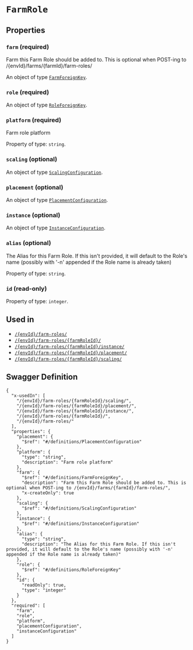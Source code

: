 # `FarmRole` #







## Properties ##

### `farm` (required) ###

Farm this Farm Role should be added to. This is optional when POST-ing to /{envId}/farms/{farmId}/farm-roles/


An object of type [`FarmForeignKey`](./../definitions/FarmForeignKey.mkd).



### `role` (required) ###




An object of type [`RoleForeignKey`](./../definitions/RoleForeignKey.mkd).



### `platform` (required) ###

Farm role platform


Property of type: `string`.




### `scaling` (optional) ###




An object of type [`ScalingConfiguration`](./../definitions/ScalingConfiguration.mkd).



### `placement` (optional) ###




An object of type [`PlacementConfiguration`](./../definitions/PlacementConfiguration.mkd).



### `instance` (optional) ###




An object of type [`InstanceConfiguration`](./../definitions/InstanceConfiguration.mkd).



### `alias` (optional) ###

The Alias for this Farm Role. If this isn't provided, it will default to the Role's name (possibly with '-n' appended if the Role name is already taken)


Property of type: `string`.




### `id` (read-only) ###




Property of type: `integer`.






## Used in ##

  + [`/{envId}/farm-roles/`](./../rest/api/user/v1beta0/{envId}/farm-roles/)
  + [`/{envId}/farm-roles/{farmRoleId}/`](./../rest/api/user/v1beta0/{envId}/farm-roles/{farmRoleId}/)
  + [`/{envId}/farm-roles/{farmRoleId}/instance/`](./../rest/api/user/v1beta0/{envId}/farm-roles/{farmRoleId}/instance/)
  + [`/{envId}/farm-roles/{farmRoleId}/placement/`](./../rest/api/user/v1beta0/{envId}/farm-roles/{farmRoleId}/placement/)
  + [`/{envId}/farm-roles/{farmRoleId}/scaling/`](./../rest/api/user/v1beta0/{envId}/farm-roles/{farmRoleId}/scaling/)

## Swagger Definition ##

    {
      "x-usedIn": [
        "/{envId}/farm-roles/{farmRoleId}/scaling/", 
        "/{envId}/farm-roles/{farmRoleId}/placement/", 
        "/{envId}/farm-roles/{farmRoleId}/instance/", 
        "/{envId}/farm-roles/{farmRoleId}/", 
        "/{envId}/farm-roles/"
      ], 
      "properties": {
        "placement": {
          "$ref": "#/definitions/PlacementConfiguration"
        }, 
        "platform": {
          "type": "string", 
          "description": "Farm role platform"
        }, 
        "farm": {
          "$ref": "#/definitions/FarmForeignKey", 
          "description": "Farm this Farm Role should be added to. This is optional when POST-ing to /{envId}/farms/{farmId}/farm-roles/", 
          "x-createOnly": true
        }, 
        "scaling": {
          "$ref": "#/definitions/ScalingConfiguration"
        }, 
        "instance": {
          "$ref": "#/definitions/InstanceConfiguration"
        }, 
        "alias": {
          "type": "string", 
          "description": "The Alias for this Farm Role. If this isn't provided, it will default to the Role's name (possibly with '-n' appended if the Role name is already taken)"
        }, 
        "role": {
          "$ref": "#/definitions/RoleForeignKey"
        }, 
        "id": {
          "readOnly": true, 
          "type": "integer"
        }
      }, 
      "required": [
        "farm", 
        "role", 
        "platform", 
        "placementConfiguration", 
        "instanceConfiguration"
      ]
    }
